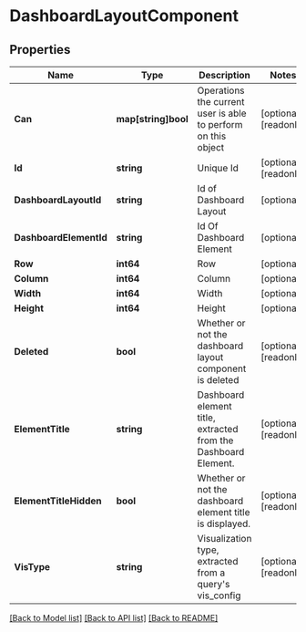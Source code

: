 # DashboardLayoutComponent

## Properties

Name | Type | Description | Notes
------------ | ------------- | ------------- | -------------
**Can** | **map[string]bool** | Operations the current user is able to perform on this object | [optional] [readonly] 
**Id** | **string** | Unique Id | [optional] [readonly] 
**DashboardLayoutId** | **string** | Id of Dashboard Layout | [optional] 
**DashboardElementId** | **string** | Id Of Dashboard Element | [optional] 
**Row** | **int64** | Row | [optional] 
**Column** | **int64** | Column | [optional] 
**Width** | **int64** | Width | [optional] 
**Height** | **int64** | Height | [optional] 
**Deleted** | **bool** | Whether or not the dashboard layout component is deleted | [optional] [readonly] 
**ElementTitle** | **string** | Dashboard element title, extracted from the Dashboard Element. | [optional] [readonly] 
**ElementTitleHidden** | **bool** | Whether or not the dashboard element title is displayed. | [optional] [readonly] 
**VisType** | **string** | Visualization type, extracted from a query&#39;s vis_config | [optional] [readonly] 

[[Back to Model list]](../README.md#documentation-for-models) [[Back to API list]](../README.md#documentation-for-api-endpoints) [[Back to README]](../README.md)


